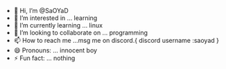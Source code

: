 - 👋 Hi, I’m @SaOYaD
- 👀 I’m interested in ... learning
- 🌱 I’m currently learning ... linux
- 💞️ I’m looking to collaborate on ... programming
- 📫 How to reach me ...msg me on discord.{ discord username :saoyad }
- 😄 Pronouns: ... innocent boy
- ⚡ Fun fact: ... nothing

<!---
SaOYaD123/SaOYaD123 is a ✨ special ✨ repository because its `README.md` (this file) appears on your GitHub profile.
You can click the Preview link to take a look at your changes.
--->
